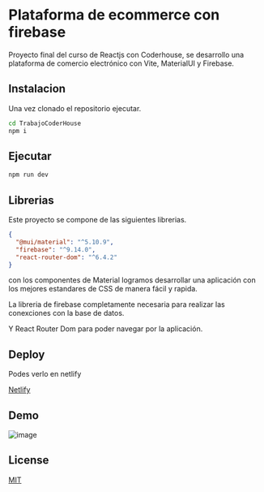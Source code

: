 # Plataforma de ecommerce con firebase

Proyecto final del curso de Reactjs con Coderhouse, se desarrollo una plataforma de comercio electrónico con Vite, MaterialUI y Firebase.

## Instalacion

Una vez clonado el repositorio ejecutar.

```bash
cd TrabajoCoderHouse
npm i

```

## Ejecutar

```python
npm run dev
```

## Librerias

Este proyecto se compone de las siguientes librerias.

```json
{
  "@mui/material": "^5.10.9",
  "firebase": "^9.14.0",
  "react-router-dom": "^6.4.2"
}
```

con los componentes de Material logramos desarrollar una aplicación con los mejores estandares de CSS de manera fácil y rapida.

La libreria de firebase completamente necesaria para realizar las conexciones con la base de datos.

Y React Router Dom para poder navegar por la aplicación.

## Deploy

Podes verlo en netlify

[Netlify](https://marvelous-tiramisu-971ab4.netlify.app/)

## Demo

![image](https://github.com/mateoaq/TrabajoCoderHouse/blob/main/public/grabacion%20proyecto%20final.gif)

## License

[MIT](https://choosealicense.com/licenses/mit/)
